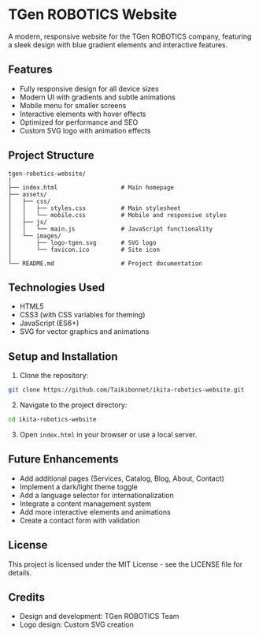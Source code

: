 # TGen ROBOTICS Website

A modern, responsive website for the TGen ROBOTICS company, featuring a sleek design with blue gradient elements and interactive features.

## Features

- Fully responsive design for all device sizes
- Modern UI with gradients and subtle animations
- Mobile menu for smaller screens
- Interactive elements with hover effects
- Optimized for performance and SEO
- Custom SVG logo with animation effects

## Project Structure

```
tgen-robotics-website/
│
├── index.html                  # Main homepage
├── assets/
│   ├── css/
│   │   ├── styles.css          # Main stylesheet
│   │   └── mobile.css          # Mobile and responsive styles
│   ├── js/
│   │   └── main.js             # JavaScript functionality
│   └── images/
│       ├── logo-tgen.svg       # SVG logo
│       └── favicon.ico         # Site icon
│
└── README.md                   # Project documentation
```

## Technologies Used

- HTML5
- CSS3 (with CSS variables for theming)
- JavaScript (ES6+)
- SVG for vector graphics and animations

## Setup and Installation

1. Clone the repository:
```bash
git clone https://github.com/Taikibonnet/ikita-robotics-website.git
```

2. Navigate to the project directory:
```bash
cd ikita-robotics-website
```

3. Open `index.html` in your browser or use a local server.

## Future Enhancements

- Add additional pages (Services, Catalog, Blog, About, Contact)
- Implement a dark/light theme toggle
- Add a language selector for internationalization
- Integrate a content management system
- Add more interactive elements and animations
- Create a contact form with validation

## License

This project is licensed under the MIT License - see the LICENSE file for details.

## Credits

- Design and development: TGen ROBOTICS Team
- Logo design: Custom SVG creation